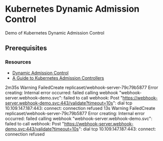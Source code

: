 # Kubernetes Dynamic Admission Control

Demo of Kubernetes Dynamic Admission Control

## Prerequisites

### Resources

- [Dynamic Admission Control](https://kubernetes.io/docs/reference/access-authn-authz/extensible-admission-controllers)
- [A Guide to Kubernetes Admission Controllers](https://kubernetes.io/blog/2019/03/21/a-guide-to-kubernetes-admission-controllers/)


2m35s       Warning   FailedCreate        replicaset/webhook-server-79c79b5877   Error creating: Internal error occurred: failed calling webhook "webhook-server.webhook-demo.svc": failed to call webhook: Post "https://webhook-server.webhook-demo.svc:443/validate?timeout=10s": dial tcp 10.109.147.187:443: connect: connection refused
13s         Warning   FailedCreate        replicaset/webhook-server-79c79b5877   Error creating: Internal error occurred: failed calling webhook "webhook-server.webhook-demo.svc": failed to call webhook: Post "https://webhook-server.webhook-demo.svc:443/validate?timeout=10s": dial tcp 10.109.147.187:443: connect: connection refused

<!-- NOTE: document minikube setup -->
<!-- NOTE: update setup for admission webhook -->
